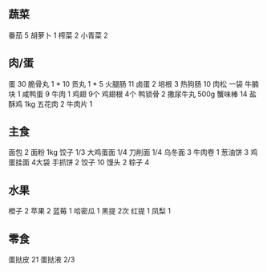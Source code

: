 ## 蔬菜

番茄 5
胡萝卜 1
榨菜 2
小青菜 2

## 肉/蛋

蛋 30
脆骨丸 1 * 10
贡丸 1 * 5
火腿肠 11
卤蛋 2
培根 3
热狗肠 10
肉松 一袋
牛腩块 1
咸鸭蛋 9
牛肉 1
鸡翅 9个
鸡翅根 4个
鸭锁骨 2
撒尿牛丸 500g
蟹味棒 14
盐酥鸡 1kg
五花肉 2
牛肉片 1

## 主食

面包 2
面粉 1kg
饺子 1/3
大鸡蛋面 1/4
刀削面 1/4
乌冬面 3
牛肉卷 1
葱油饼 3
鸡蛋挂面 4大袋
手抓饼 2
饺子 10
馒头 2
粽子 4

## 水果

橙子 2
苹果 2
蓝莓 1
哈密瓜 1
黑提 2次
红提 1
凤梨 1

## 零食

蛋挞皮 21
蛋挞液 2/3